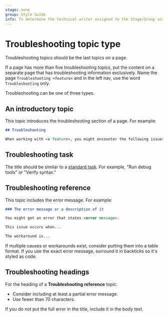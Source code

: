 ```yaml
---
stage: none
group: Style Guide
info: To determine the technical writer assigned to the Stage/Group associated with this page, see https://about.gitlab.com/handbook/product/ux/technical-writing/#assignments
---
```


# Troubleshooting topic type

Troubleshooting topics should be the last topics on a page.

If a page has more than five troubleshooting topics, put the content on a separate page that has troubleshooting information exclusively. Name the page `Troubleshooting <feature>`
and in the left nav, use the word `Troubleshooting` only.

Troubleshooting can be one of three types.

## An introductory topic

This topic introduces the troubleshooting section of a page.
For example:

```markdown
## Troubleshooting

When working with <x feature>, you might encounter the following issues.
```

## Troubleshooting task

The title should be similar to a [standard task](task.md).
For example, "Run debug tools" or "Verify syntax."

## Troubleshooting reference

This topic includes the error message. For example:

```markdown
### The error message or a description of it

You might get an error that states <error message>.

This issue occurs when...

The workaround is...
```

If multiple causes or workarounds exist, consider putting them into a table format.
If you use the exact error message, surround it in backticks so it's styled as code.

## Troubleshooting headings

For the heading of a **Troubleshooting reference** topic:

- Consider including at least a partial error message.
- Use fewer than 70 characters.

If you do not put the full error in the title, include it in the body text.
